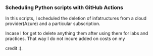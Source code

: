 ### Scheduling Python scripts with GitHub Actions

In this scripts, I scheduled the deletion of infatructures from a cloud provider(Azure) and a particular subscription.

Incase I for get to delete anything them after using them for labs and practices. That way I do not incure added on costs on my 

credit :).

